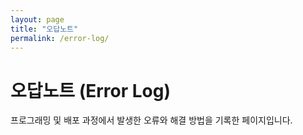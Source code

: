 ```yaml
---
layout: page
title: "오답노트"
permalink: /error-log/
---
```


# 오답노트 (Error Log)

프로그래밍 및 배포 과정에서 발생한 오류와 해결 방법을 기록한 페이지입니다.

